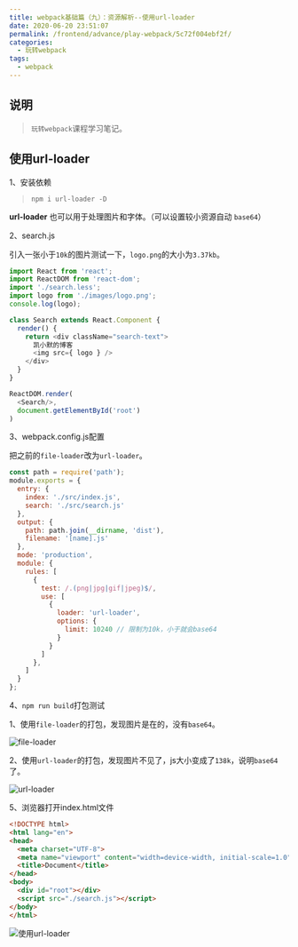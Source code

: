 ```yaml
---
title: webpack基础篇（九）：资源解析--使用url-loader
date: 2020-06-20 23:51:07
permalink: /frontend/advance/play-webpack/5c72f004ebf2f/
categories:
  - 玩转webpack
tags:
  - webpack
---
```


## 说明

> `玩转webpack`课程学习笔记。

## 使用url-loader

1、安装依赖

> `npm i url-loader -D`

**url-loader** 也可以用于处理图片和字体。（可以设置较小资源自动 `base64`）

2、search.js

引入一张小于`10k`的图片测试一下，`logo.png`的大小为`3.37kb`。

```js
import React from 'react';
import ReactDOM from 'react-dom';
import './search.less';
import logo from './images/logo.png';
console.log(logo);

class Search extends React.Component {
  render() {
    return <div className="search-text">
      凯小默的博客
      <img src={ logo } />
    </div>
  }
}

ReactDOM.render(
  <Search/>,
  document.getElementById('root')
)
```

3、webpack.config.js配置

把之前的`file-loader`改为`url-loader`。

```js
const path = require('path');
module.exports = {
  entry: {
    index: './src/index.js',
    search: './src/search.js'
  },
  output: {
    path: path.join(__dirname, 'dist'),
    filename: '[name].js'
  },
  mode: 'production',
  module: {
    rules: [
      {
        test: /.(png|jpg|gif|jpeg)$/,
        use: [
          {
            loader: 'url-loader',
            options: {
              limit: 10240 // 限制为10k，小于就会base64
            }
          }
        ]
      },
    ]
  }
};
```

4、`npm run build`打包测试

1、使用`file-loader`的打包，发现图片是在的，没有`base64`。

![file-loader](https://img-blog.csdnimg.cn/20200620234922775.PNG?x-oss-process=image/watermark,type_ZmFuZ3poZW5naGVpdGk,shadow_10,text_aHR0cHM6Ly9ibG9nLmNzZG4ubmV0L2thaW1vMzEz,size_16,color_FFFFFF,t_70#pic_center)

2、使用`url-loader`的打包，发现图片不见了，js大小变成了`138k`，说明`base64`了。

![url-loader](https://img-blog.csdnimg.cn/2020062023495930.PNG?x-oss-process=image/watermark,type_ZmFuZ3poZW5naGVpdGk,shadow_10,text_aHR0cHM6Ly9ibG9nLmNzZG4ubmV0L2thaW1vMzEz,size_16,color_FFFFFF,t_70#pic_center)

5、浏览器打开index.html文件

```html
<!DOCTYPE html>
<html lang="en">
<head>
  <meta charset="UTF-8">
  <meta name="viewport" content="width=device-width, initial-scale=1.0">
  <title>Document</title>
</head>
<body>
  <div id="root"></div>
  <script src="./search.js"></script>
</body>
</html>
```

![使用url-loader](https://img-blog.csdnimg.cn/20200620235035140.PNG?x-oss-process=image/watermark,type_ZmFuZ3poZW5naGVpdGk,shadow_10,text_aHR0cHM6Ly9ibG9nLmNzZG4ubmV0L2thaW1vMzEz,size_16,color_FFFFFF,t_70#pic_center)
